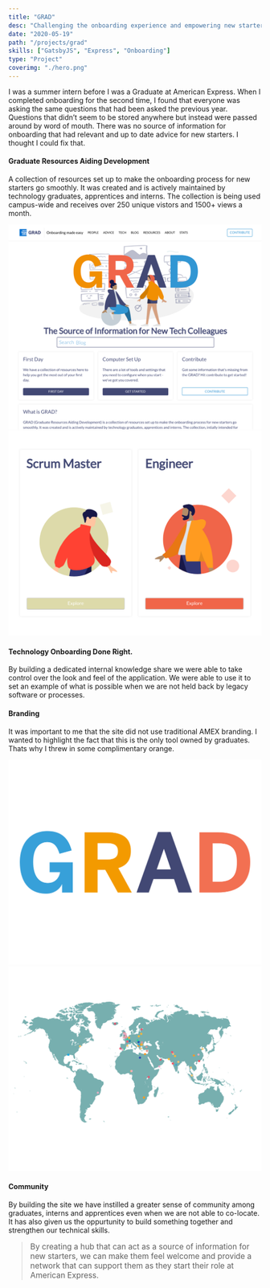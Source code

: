 ```yaml
---
title: "GRAD"
desc: "Challenging the onboarding experience and empowering new starters to challenge the status quo."
date: "2020-05-19"
path: "/projects/grad"
skills: ["GatsbyJS", "Express", "Onboarding"]
type: "Project"
coverimg: "./hero.png"
---
```


<div class="row">
<div class="col-xs-12 " >
       <p class="margin-5-tb">I was a summer intern before I was a Graduate at American Express. When I completed onboarding for the second time, I found that everyone was asking the same questions that had been asked the previous year. Questions that didn’t seem to be stored anywhere but instead were passed around by word of mouth. There was no source of information for onboarding that had relevant and up to date advice for new starters. I thought I could fix that.</p>
    </div>
    <div class="col-xs-12 col-sm-6 flex" style="justify-content:center; flex-direction:column">
        <h4>Graduate Resources Aiding Development</h4>
        <p>A collection of resources set up to make the onboarding process for new starters go smoothly. It was created and is actively maintained by technology graduates, apprentices and interns. The collection is being used campus-wide and receives over 250 unique vistors and 1500+ views a month.</p>
    </div>
    <div class="col-xs-12 col-sm-6">
        <img src="./1.png"/>
    </div>
</div>

<div class="row margin-5-t">
    <div class="col-xs-12 col-sm-6">
        <img src="./3.png"/>
    </div>
    <div class="col-xs-12 col-sm-6 flex" style="justify-content:center; flex-direction:column">
        <h4>Technology Onboarding Done Right.</h4>
        <p>By building a dedicated internal knowledge share we were able to take control over the look and feel of the application. We were able to use it to set an example of what is possible when we are not held back by legacy software or processes. </p>
    </div>
</div>

<div class="row margin-5-t ">
    <div class="col-xs-12 col-sm-6 flex" style="justify-content:center; flex-direction:column">
        <h4>Branding</h4>
        <p>It was important to me that the site did not use traditional AMEX branding. I wanted to highlight the fact that this is the only tool owned by graduates. Thats why I threw in some complimentary orange.</p>
    </div>
    <div class="col-xs-12 col-sm-6">
        <img src="./4.png"/>
    </div>
</div>

<div class="row margin-5-t margin-10-b">
    <div class="col-xs-12 col-sm-6">
        <img src="./2.png"/>
    </div>
    <div class="col-xs-12 col-sm-6 flex" style="justify-content:center; flex-direction:column">
        <h4>Community</h4>
        <p>By building the site we have instilled a greater sense of community among graduates, interns and apprentices even when we are not able to co-locate. It has also given us the oppurtunity to build something together and strengthen our technical skills.</p>
    </div>
</div>

<blockquote style="font-weight:normal; font-size:1.1em">
By creating a hub that can act as a source of information for new starters, we can make them feel welcome and provide a network that can support them as they start their role at American Express.</blockquote>